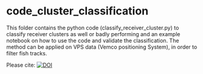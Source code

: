 # code_cluster_classification

This folder contains the python code (classify_receiver_cluster.py) to classify receiver clusters as well or badly performing and an example notebook on how to use the code and validate the classification. The method can be applied on VPS data (Vemco positioning System), in order to filter fish tracks.

Please cite:
[![DOI](https://zenodo.org/badge/95887607.svg)](https://zenodo.org/badge/latestdoi/95887607)

